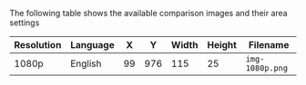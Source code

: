 The following table shows the available comparison images and their area settings

| Resolution | Language | X | Y | Width | Height | Filename |
|---|---|---|---|---|---|---|
| 1080p | English | 99 | 976 | 115 | 25 | `img-1080p.png` |
